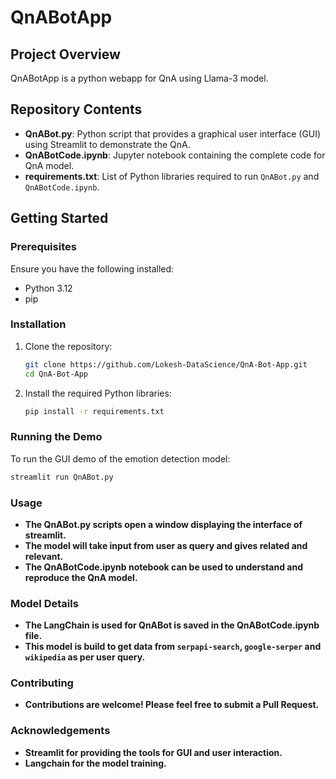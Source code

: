 # QnABotApp

## Project Overview

QnABotApp is a python webapp for QnA using Llama-3 model.

## Repository Contents

- **QnABot.py**: Python script that provides a graphical user interface (GUI) using Streamlit to demonstrate the QnA.
- **QnABotCode.ipynb**: Jupyter notebook containing the complete code for QnA model.
- **requirements.txt**: List of Python libraries required to run `QnABot.py` and `QnABotCode.ipynb`.

## Getting Started

### Prerequisites

Ensure you have the following installed:
- Python 3.12
- pip

### Installation

1. Clone the repository:
    ```bash
    git clone https://github.com/Lokesh-DataScience/QnA-Bot-App.git
    cd QnA-Bot-App
    ```

2. Install the required Python libraries:
    ```bash
    pip install -r requirements.txt
    ```

### Running the Demo

To run the GUI demo of the emotion detection model:

```bash
streamlit run QnABot.py
```
### Usage
- **The QnABot.py scripts open a window displaying the interface of streamlit.**
- **The model will take input from user as query and gives related and relevant.**
- **The QnABotCode.ipynb notebook can be used to understand and reproduce the QnA model.**

### Model Details
- **The LangChain is used for QnABot is saved in the QnABotCode.ipynb file.**
- **This model is build to get data from `serpapi-search`, `google-serper` and `wikipedia` as per user query.**

### Contributing
- **Contributions are welcome! Please feel free to submit a Pull Request.**

### Acknowledgements
- **Streamlit for providing the tools for GUI and user interaction.**
- **Langchain for the model training.**

